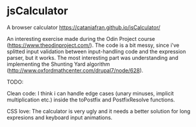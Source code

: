 # jsCalculator
A browser calculator
https://cataniafran.github.io/jsCalculator/


An interesting exercise made during the Odin Project course (https://www.theodinproject.com/).
The code is a bit messy, since i've splitted input validation between input-handling code and the expression parser, but it works.
The most interesting part was understanding and implementing the Shunting Yard algorithm (http://www.oxfordmathcenter.com/drupal7/node/628).

TODO:

Clean code: I think i can handle edge cases (unary minuses, implicit multiplication etc.) inside the toPostfix and PostfixResolve functions.

CSS love: The calculator is very ugly and it needs a better solution for long expresions and keyboard input animations.

